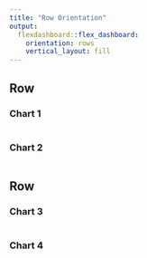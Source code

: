 ```yaml
---
title: "Row Orientation"
output: 
  flexdashboard::flex_dashboard:
    orientation: rows
    vertical_layout: fill
---
```

    
Row
-------------------------------------
    
### Chart 1
    
```{r}

```
 
### Chart 2
    
```{r}

``` 

Row
-------------------------------------
    
### Chart 3
    
```{r}

```
    
### Chart 4

```{r}

```
